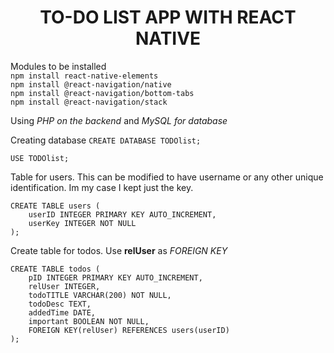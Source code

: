 <center><h1>TO-DO LIST APP WITH REACT NATIVE</h1></center>

Modules to be installed<br>
`npm install react-native-elements`<br>
`npm install @react-navigation/native`<br>
`npm install @react-navigation/bottom-tabs`<br>
`npm install @react-navigation/stack`

Using *PHP on the backend* and *MySQL for database*

Creating database
`CREATE DATABASE TODOlist;`

`USE TODOlist;`

Table for users. This can be modified to have username or any other unique identification. Im my case I kept just the key.
```
CREATE TABLE users (
	userID INTEGER PRIMARY KEY AUTO_INCREMENT,
    userKey INTEGER NOT NULL
);
```
Create table for todos. Use **relUser** as *FOREIGN KEY*
```
CREATE TABLE todos (
	pID INTEGER PRIMARY KEY AUTO_INCREMENT,
    relUser INTEGER,
    todoTITLE VARCHAR(200) NOT NULL,
    todoDesc TEXT,
    addedTime DATE,
    important BOOLEAN NOT NULL,
    FOREIGN KEY(relUser) REFERENCES users(userID)
);
```
